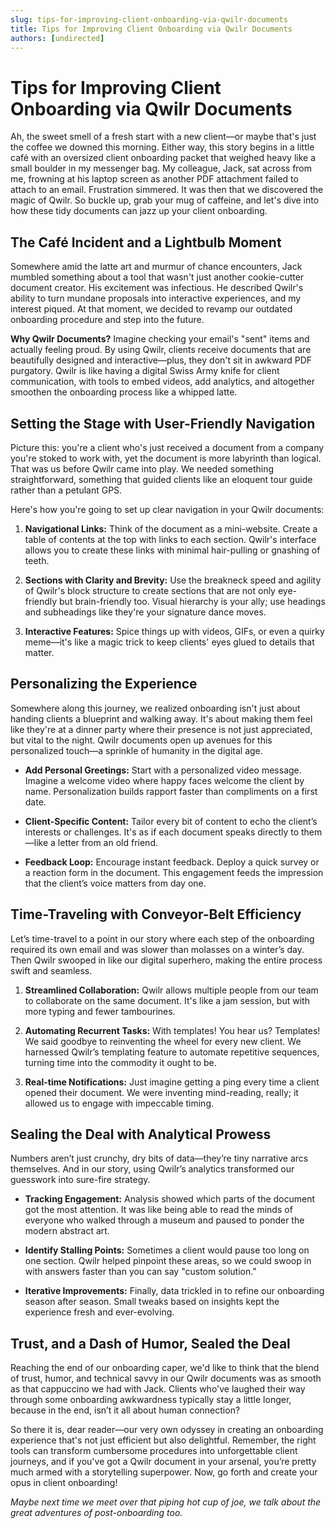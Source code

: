 ```yaml
---
slug: tips-for-improving-client-onboarding-via-qwilr-documents
title: Tips for Improving Client Onboarding via Qwilr Documents
authors: [undirected]
---
```



# Tips for Improving Client Onboarding via Qwilr Documents

Ah, the sweet smell of a fresh start with a new client—or maybe that's just the coffee we downed this morning. Either way, this story begins in a little café with an oversized client onboarding packet that weighed heavy like a small boulder in my messenger bag. My colleague, Jack, sat across from me, frowning at his laptop screen as another PDF attachment failed to attach to an email. Frustration simmered. It was then that we discovered the magic of Qwilr. So buckle up, grab your mug of caffeine, and let's dive into how these tidy documents can jazz up your client onboarding.

## The Café Incident and a Lightbulb Moment

Somewhere amid the latte art and murmur of chance encounters, Jack mumbled something about a tool that wasn't just another cookie-cutter document creator. His excitement was infectious. He described Qwilr's ability to turn mundane proposals into interactive experiences, and my interest piqued. At that moment, we decided to revamp our outdated onboarding procedure and step into the future.

**Why Qwilr Documents?** Imagine checking your email's "sent" items and actually feeling proud. By using Qwilr, clients receive documents that are beautifully designed and interactive—plus, they don't sit in awkward PDF purgatory. Qwilr is like having a digital Swiss Army knife for client communication, with tools to embed videos, add analytics, and altogether smoothen the onboarding process like a whipped latte.

## Setting the Stage with User-Friendly Navigation

Picture this: you're a client who's just received a document from a company you're stoked to work with, yet the document is more labyrinth than logical. That was us before Qwilr came into play. We needed something straightforward, something that guided clients like an eloquent tour guide rather than a petulant GPS.

Here's how you're going to set up clear navigation in your Qwilr documents:

1. **Navigational Links:** Think of the document as a mini-website. Create a table of contents at the top with links to each section. Qwilr's interface allows you to create these links with minimal hair-pulling or gnashing of teeth.

2. **Sections with Clarity and Brevity:** Use the breakneck speed and agility of Qwilr's block structure to create sections that are not only eye-friendly but brain-friendly too. Visual hierarchy is your ally; use headings and subheadings like they're your signature dance moves.

3. **Interactive Features:** Spice things up with videos, GIFs, or even a quirky meme—it's like a magic trick to keep clients' eyes glued to details that matter.

## Personalizing the Experience

Somewhere along this journey, we realized onboarding isn't just about handing clients a blueprint and walking away. It's about making them feel like they're at a dinner party where their presence is not just appreciated, but vital to the night. Qwilr documents open up avenues for this personalized touch—a sprinkle of humanity in the digital age.

- **Add Personal Greetings:** Start with a personalized video message. Imagine a welcome video where happy faces welcome the client by name. Personalization builds rapport faster than compliments on a first date.

- **Client-Specific Content:** Tailor every bit of content to echo the client’s interests or challenges. It's as if each document speaks directly to them—like a letter from an old friend.

- **Feedback Loop:** Encourage instant feedback. Deploy a quick survey or a reaction form in the document. This engagement feeds the impression that the client’s voice matters from day one.

## Time-Traveling with Conveyor-Belt Efficiency

Let’s time-travel to a point in our story where each step of the onboarding required its own email and was slower than molasses on a winter’s day. Then Qwilr swooped in like our digital superhero, making the entire process swift and seamless.

1. **Streamlined Collaboration:** Qwilr allows multiple people from our team to collaborate on the same document. It's like a jam session, but with more typing and fewer tambourines.

2. **Automating Recurrent Tasks:** With templates! You hear us? Templates! We said goodbye to reinventing the wheel for every new client. We harnessed Qwilr’s templating feature to automate repetitive sequences, turning time into the commodity it ought to be.

3. **Real-time Notifications:** Just imagine getting a ping every time a client opened their document. We were inventing mind-reading, really; it allowed us to engage with impeccable timing.

## Sealing the Deal with Analytical Prowess

Numbers aren’t just crunchy, dry bits of data—they’re tiny narrative arcs themselves. And in our story, using Qwilr’s analytics transformed our guesswork into sure-fire strategy.

- **Tracking Engagement:** Analysis showed which parts of the document got the most attention. It was like being able to read the minds of everyone who walked through a museum and paused to ponder the modern abstract art.

- **Identify Stalling Points:** Sometimes a client would pause too long on one section. Qwilr helped pinpoint these areas, so we could swoop in with answers faster than you can say "custom solution."

- **Iterative Improvements:** Finally, data trickled in to refine our onboarding season after season. Small tweaks based on insights kept the experience fresh and ever-evolving.

## Trust, and a Dash of Humor, Sealed the Deal

Reaching the end of our onboarding caper, we'd like to think that the blend of trust, humor, and technical savvy in our Qwilr documents was as smooth as that cappuccino we had with Jack. Clients who've laughed their way through some onboarding awkwardness typically stay a little longer, because in the end, isn’t it all about human connection?

So there it is, dear reader—our very own odyssey in creating an onboarding experience that's not just efficient but also delightful. Remember, the right tools can transform cumbersome procedures into unforgettable client journeys, and if you've got a Qwilr document in your arsenal, you’re pretty much armed with a storytelling superpower. Now, go forth and create your opus in client onboarding!

_Maybe next time we meet over that piping hot cup of joe, we talk about the great adventures of post-onboarding too._